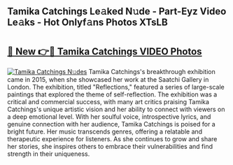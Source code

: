 ## Tamika Catchings Le𝚊ked N𝚞de - Part-Eyz Video Le𝚊ks - Hot Onlyf𝚊ns Photos XTsLB

# <h2><a href="http://ab67221.deff.icu/?id=Tamika+Catchings">🔗 New 👉🔴 Tamika Catchings VIDEO Photos</a></h2>

[![Tamika Catchings N𝚞des](https://i.imgur.com/rIISA9y.gif)](http://ab67221.deff.icu/?id=Tamika+Catchings)
Tamika Catchings's breakthrough exhibition came in 2015, when she showcased her work at the Saatchi Gallery in London. The exhibition, titled "Reflections," featured a series of large-scale paintings that explored the theme of self-reflection. The exhibition was a critical and commercial success, with many art critics praising Tamika Catchings's unique artistic vision and her ability to connect with viewers on a deep emotional level. With her soulful voice, introspective lyrics, and genuine connection with her audience, Tamika Catchings is poised for a bright future. Her music transcends genres, offering a relatable and therapeutic experience for listeners. As she continues to grow and share her stories, she inspires others to embrace their vulnerabilities and find strength in their uniqueness.
